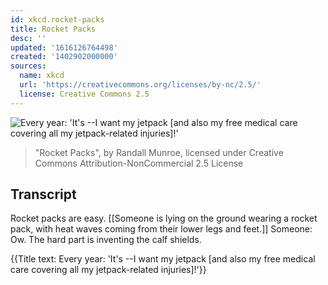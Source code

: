 ```yaml
---
id: xkcd.rocket-packs
title: Rocket Packs
desc: ''
updated: '1616126764498'
created: '1402902000000'
sources:
  name: xkcd
  url: 'https://creativecommons.org/licenses/by-nc/2.5/'
  license: Creative Commons 2.5
---
```

![Every year: 'It's <year>--I want my jetpack [and also my free medical care covering all my jetpack-related injuries]!'](https://imgs.xkcd.com/comics/rocket_packs.png)
> "Rocket Packs", by Randall Munroe, licensed under Creative Commons Attribution-NonCommercial 2.5 License

## Transcript
Rocket packs are easy.
[[Someone is lying on the ground wearing a rocket pack, with heat waves coming from their lower legs and feet.]]
Someone: Ow.
The hard part is inventing the calf shields.

{{Title text: Every year: 'It's <year>--I want my jetpack [and also my free medical care covering all my jetpack-related injuries]!'}}
